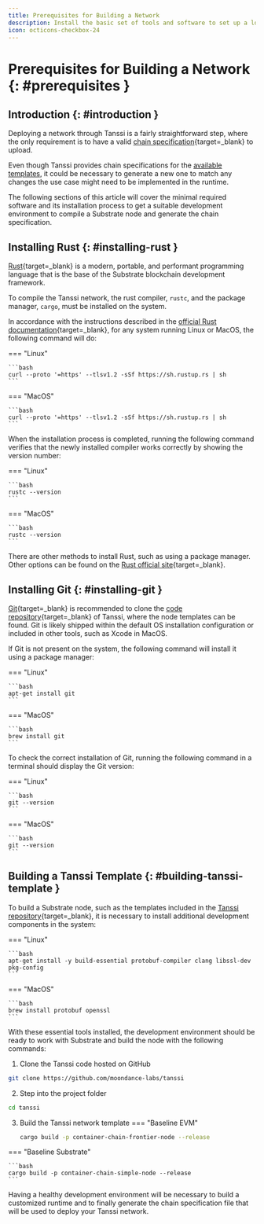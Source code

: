 ```yaml
---
title: Prerequisites for Building a Network
description: Install the basic set of tools and software to set up a local development environment and be able to compile, run, and test your appchain.
icon: octicons-checkbox-24
---
```


# Prerequisites for Building a Network {: #prerequisites }

## Introduction {: #introduction }

Deploying a network through Tanssi is a fairly straightforward step, where the only requirement is to have a valid [chain specification](https://docs.substrate.io/build/chain-spec){target=\_blank} to upload.

Even though Tanssi provides chain specifications for the [available templates](/learn/decentralized-networks/included-templates/), it could be necessary to generate a new one to match any changes the use case might need to be implemented in the runtime.

The following sections of this article will cover the minimal required software and its installation process to get a suitable development environment to compile a Substrate node and generate the chain specification.

## Installing Rust {: #installing-rust }

[Rust](/learn/framework/overview/#rust-programming-language){target=\_blank} is a modern, portable, and performant programming language that is the base of the Substrate blockchain development framework.  

To compile the Tanssi network, the rust compiler, `rustc`, and the package manager, `cargo`, must be installed on the system.

In accordance with the instructions described in the [official Rust documentation](https://www.rust-lang.org/tools/install){target=\_blank}, for any system running Linux or MacOS, the following command will do:

=== "Linux"

    ```bash
    curl --proto '=https' --tlsv1.2 -sSf https://sh.rustup.rs | sh
    ```

=== "MacOS"

    ```bash
    curl --proto '=https' --tlsv1.2 -sSf https://sh.rustup.rs | sh
    ```

When the installation process is completed, running the following command verifies that the newly installed compiler works correctly by showing the version number:

=== "Linux"

    ```bash
    rustc --version
    ```

=== "MacOS"

    ```bash
    rustc --version
    ```

There are other methods to install Rust, such as using a package manager. Other options can be found on the [Rust official site](https://forge.rust-lang.org/infra/other-installation-methods.html){target=\_blank}.

## Installing Git {: #installing-git }

[Git](https://git-scm.com){target=\_blank} is recommended to clone the [code repository](https://github.com/moondance-labs/tanssi){target=\_blank} of Tanssi, where the node templates can be found. Git is likely shipped within the default OS installation configuration or included in other tools, such as Xcode in MacOS.

If Git is not present on the system, the following command will install it using a package manager:

=== "Linux"

    ```bash
    apt-get install git
    ```

=== "MacOS"

    ```bash
    brew install git
    ```     

To check the correct installation of Git, running the following command in a terminal should display the Git version:

=== "Linux"

    ```bash
    git --version
    ```

=== "MacOS"

    ```bash
    git --version
    ```

## Building a Tanssi Template {: #building-tanssi-template }

To build a Substrate node, such as the templates included in the [Tanssi repository](https://github.com/moondance-labs/tanssi){target=\_blank}, it is necessary to install additional development components in the system:

=== "Linux"

    ```bash
    apt-get install -y build-essential protobuf-compiler clang libssl-dev pkg-config
    ```

=== "MacOS"

    ```bash
    brew install protobuf openssl
    ```

With these essential tools installed, the development environment should be ready to work with Substrate and build the node with the following commands: 

1. Clone the Tanssi code hosted on GitHub
```bash
git clone https://github.com/moondance-labs/tanssi
```
2. Step into the project folder
```bash
cd tanssi
```
3. Build the Tanssi network template
=== "Baseline EVM"

    ```bash
    cargo build -p container-chain-frontier-node --release
    ```

=== "Baseline Substrate"

    ```bash
    cargo build -p container-chain-simple-node --release
    ```

Having a healthy development environment will be necessary to build a customized runtime and to finally generate the chain specification file that will be used to deploy your Tanssi network.
